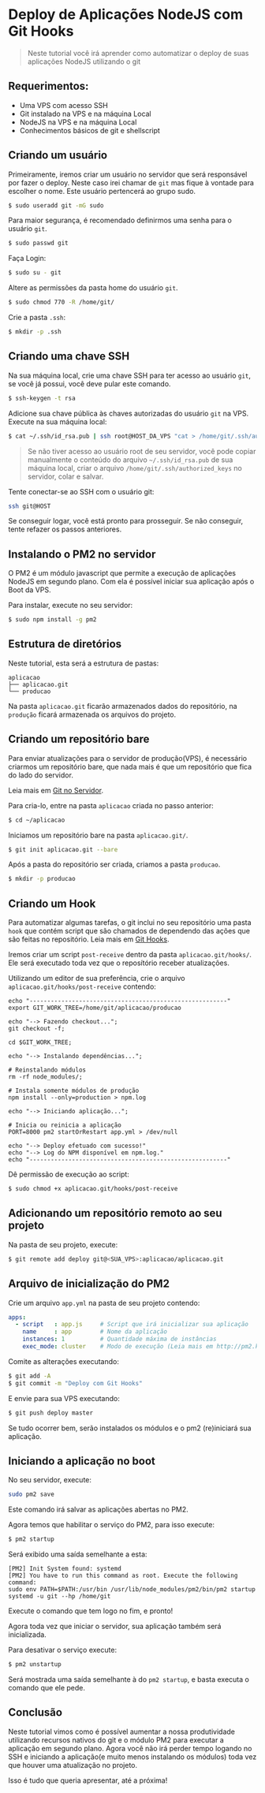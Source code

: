 # Deploy de Aplicações NodeJS com Git Hooks

> Neste tutorial você irá aprender como automatizar o deploy de suas aplicações NodeJS utilizando o git

## Requerimentos:
- Uma VPS com acesso SSH
- Git instalado na VPS e na máquina Local
- NodeJS na VPS e na máquina Local
- Conhecimentos básicos de git e shellscript

## Criando um usuário

Primeiramente, iremos criar um usuário no servidor que será responsável por fazer o deploy.
Neste caso irei chamar de `git` mas fique à vontade para escolher o nome.
Este usuário pertencerá ao grupo sudo.

```bash
$ sudo useradd git -mG sudo
```

Para maior segurança, é recomendado definirmos uma senha para o usuário `git`.

```bash
$ sudo passwd git
```

Faça Login:

```bash
$ sudo su - git
```

Altere as permissões da pasta home do usuário `git`.

```bash
$ sudo chmod 770 -R /home/git/
```

Crie a pasta `.ssh`:

```bash
$ mkdir -p .ssh
```

## Criando uma chave SSH

Na sua máquina local, crie uma chave SSH para ter acesso ao usuário `git`, 
se você já possui, você deve pular este comando.

```bash
$ ssh-keygen -t rsa
```

Adicione sua chave pública às chaves autorizadas do usuário `git` na VPS.
Execute na sua máquina local:

```bash
$ cat ~/.ssh/id_rsa.pub | ssh root@HOST_DA_VPS "cat > /home/git/.ssh/authorized_keys"
```

> Se não tiver acesso ao usuário root de seu servidor, você pode copiar manualmente o conteúdo do arquivo `~/.ssh/id_rsa.pub` de sua máquina local, criar o arquivo `/home/git/.ssh/authorized_keys` no servidor, colar e salvar.

Tente conectar-se ao SSH com o usuário git:

```bash
ssh git@HOST
```

Se conseguir logar, você está pronto para prosseguir. 
Se não conseguir, tente refazer os passos anteriores.

## Instalando o PM2 no servidor

O PM2 é um módulo javascript que permite 
a execução de aplicações NodeJS em segundo plano. 
Com ela é possível iniciar sua aplicação após o Boot da VPS.

Para instalar, execute no seu servidor:

```bash
$ sudo npm install -g pm2
```

## Estrutura de diretórios

Neste tutorial, esta será a estrutura de pastas:
```
aplicacao
├── aplicacao.git
└── producao
```

Na pasta `aplicacao.git` ficarão armazenados dados do repositório, 
na `produção` ficará armazenada os arquivos do projeto.

## Criando um repositório bare

Para enviar atualizações para o servidor de produção(VPS),
é necessário criarmos um repositório bare, que nada mais é 
que um repositório que fica do lado do servidor.

Leia mais em [Git no Servidor](https://git-scm.com/book/pt-br/v1/Git-no-Servidor-Configurando-o-Servidor).

Para cria-lo, entre na pasta `aplicacao` criada no passo anterior:

```bash
$ cd ~/aplicacao
```

Iniciamos um repositório bare na pasta `aplicacao.git/`.

```bash
$ git init aplicacao.git --bare
```

Após a pasta do repositório ser criada, criamos a pasta `producao`.

```bash
$ mkdir -p producao
```

## Criando um Hook

Para automatizar algumas tarefas, o git inclui no seu 
repositório uma pasta `hook` que contém script que são
chamados de dependendo das ações que são feitas no repositório.
Leia mais em [Git Hooks](https://git-scm.com/book/gr/v2/Customizing-Git-Git-Hooks).

Iremos criar um script `post-receive` dentro da pasta `aplicacao.git/hooks/`.
Ele será executado toda vez que o reposítório receber atualizações.

Utilizando um editor de sua preferência, crie o arquivo `aplicacao.git/hooks/post-receive` contendo:

```shellscript
echo "--------------------------------------------------------"
export GIT_WORK_TREE=/home/git/aplicacao/producao

echo "--> Fazendo checkout...";
git checkout -f;

cd $GIT_WORK_TREE;

echo "--> Instalando dependências...";

# Reinstalando módulos
rm -rf node_modules/;

# Instala somente módulos de produção
npm install --only=production > npm.log

echo "--> Iniciando aplicação...";

# Inicia ou reinicia a aplicação
PORT=8000 pm2 startOrRestart app.yml > /dev/null

echo "--> Deploy efetuado com sucesso!"
echo "--> Log do NPM disponível em npm.log."
echo "--------------------------------------------------------"
```

Dê permissão de execução ao script:

```bash
$ sudo chmod +x aplicacao.git/hooks/post-receive
```

## Adicionando um repositório remoto ao seu projeto

Na pasta de seu projeto, execute:

```bash
$ git remote add deploy git@<SUA_VPS>:aplicacao/aplicacao.git
```

## Arquivo de inicialização do PM2

Crie um arquivo `app.yml` na pasta de seu projeto contendo:

```yml
apps:
  - script   : app.js     # Script que irá inicializar sua aplicação
    name     : app        # Nome da aplicação
    instances: 1          # Quantidade máxima de instâncias
    exec_mode: cluster    # Modo de execução (Leia mais em http://pm2.keymetrics.io/docs/usage/cluster-mode)
```

Comite as alterações executando:

```bash
$ git add -A
$ git commit -m "Deploy com Git Hooks"
```

E envie para sua VPS executando:

```bash
$ git push deploy master
```

Se tudo ocorrer bem, serão instalados os módulos e o pm2 (re)iniciará sua aplicação.

## Iniciando a aplicação no boot

No seu servidor, execute:

```bash
sudo pm2 save
```

Este comando irá salvar as aplicações abertas no PM2.

Agora temos que habilitar o serviço do PM2, para isso execute:

```bash
$ pm2 startup
```

Será exibido uma saída semelhante a esta:

```
[PM2] Init System found: systemd
[PM2] You have to run this command as root. Execute the following command:
sudo env PATH=$PATH:/usr/bin /usr/lib/node_modules/pm2/bin/pm2 startup systemd -u git --hp /home/git
```

Execute o comando que tem logo no fim, e pronto!

Agora toda vez que iniciar o servidor, sua aplicação também será inicializada.

Para desativar o serviço execute: 

```bash
$ pm2 unstartup
```

Será mostrada uma saída semelhante à do `pm2 startup`, e basta executa o comando que ele pede.

## Conclusão

Neste tutorial vimos como é possível aumentar a nossa produtividade 
utilizando recursos nativos do git e o módulo PM2 para executar a aplicação 
em segundo plano. Agora você não irá perder tempo logando no SSH e iniciando a 
aplicação(e muito menos instalando os módulos) toda vez que houver uma atualização no projeto.

Isso é tudo que queria apresentar, até a próxima!
